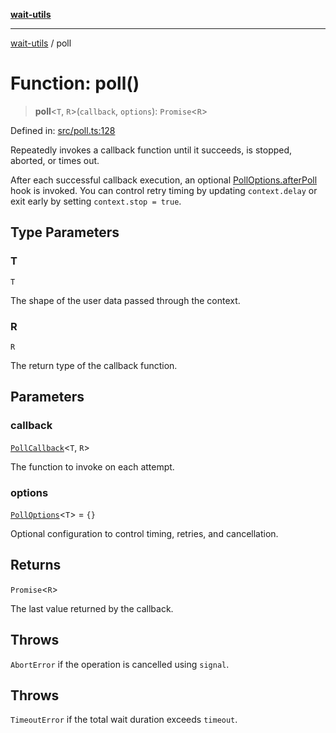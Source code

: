 [**wait-utils**](../README.md)

***

[wait-utils](../globals.md) / poll

# Function: poll()

> **poll**\<`T`, `R`\>(`callback`, `options`): `Promise`\<`R`\>

Defined in: [src/poll.ts:128](https://github.com/havelessbemore/wait-utils/blob/f8bff5b47c64f45aba9b31f67688196f18b2c467/src/poll.ts#L128)

Repeatedly invokes a callback function until it succeeds, is stopped, aborted, or times out.

After each successful callback execution, an optional [PollOptions.afterPoll](../interfaces/PollOptions.md#afterpoll)
hook is invoked. You can control retry timing by updating `context.delay` or exit
early by setting `context.stop = true`.

## Type Parameters

### T

`T`

The shape of the user data passed through the context.

### R

`R`

The return type of the callback function.

## Parameters

### callback

[`PollCallback`](../type-aliases/PollCallback.md)\<`T`, `R`\>

The function to invoke on each attempt.

### options

[`PollOptions`](../interfaces/PollOptions.md)\<`T`\> = `{}`

Optional configuration to control timing, retries, and cancellation.

## Returns

`Promise`\<`R`\>

The last value returned by the callback.

## Throws

`AbortError` if the operation is cancelled using `signal`.

## Throws

`TimeoutError` if the total wait duration exceeds `timeout`.
